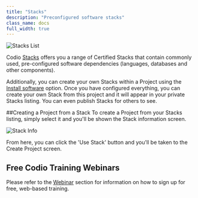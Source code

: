 ```yaml
---
title: "Stacks"
description: "Preconfigured software stacks"
class_name: docs
full_width: true
---
```


![Stacks List](/img/docs/stacks_list.png)

Codio [Stacks](/docs/teacher/stacks/) offers you a range of Certified Stacks that contain commonly used, pre-configured software dependencies (languages, databases and other components).

Additionally, you can create your own Stacks within a Project using the [Install software](/docs/ide/boxes/installsw/) option. Once you have configured everything, you can create your own Stack from this project and it will appear in your private Stacks listing. You can even publish Stacks for others to see.

##Creating a Project from a Stack
To create a Project from your Stacks listing, simply select it and you'll be shown the Stack information screen.

![Stack Info](/img/docs/stacks_info.png)

From here, you can click the 'Use Stack' button and you'll be taken to the Create Project screen.

## Free Codio Training Webinars
Please refer to the [Webinar](/docs/teacher/webinars) section for information on how to sign up for free, web-based training.